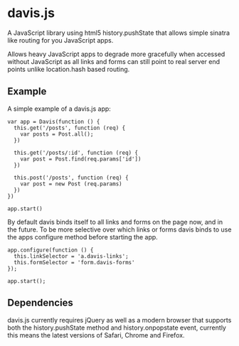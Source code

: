# davis.js

A JavaScript library using html5 history.pushState that allows simple sinatra like routing for you JavaScript apps.

Allows heavy JavaScript apps to degrade more gracefully when accessed without JavaScript as all links and forms can still point to real server end points unlike location.hash based routing.

## Example

A simple example of a davis.js app:

    var app = Davis(function () {
      this.get('/posts', function (req) {
        var posts = Post.all();
      })

      this.get('/posts/:id', function (req) {
        var post = Post.find(req.params['id'])
      })

      this.post('/posts', function (req) {
        var post = new Post (req.params)
      })
    })
      
    app.start()

By default davis binds itself to all links and forms on the page now, and in the future.  To be more selective over which links or forms davis binds to use the apps configure method before starting the app.

    app.configure(function () {
      this.linkSelector = 'a.davis-links';
      this.formSelector = 'form.davis-forms'
    });
    
    app.start();

## Dependencies

davis.js currently requires jQuery as well as a modern browser that supports both the history.pushState method and history.onpopstate event, currently this means the latest versions of Safari, Chrome and Firefox.